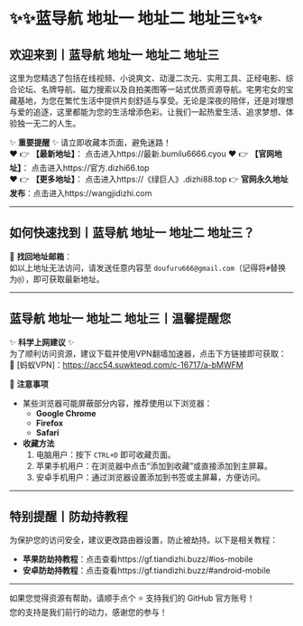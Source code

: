 # :sparkles::sparkles:蓝导航 地址一 地址二 地址三:sparkles::sparkles:

## 欢迎来到丨**蓝导航 地址一 地址二 地址三**

这里为您精选了包括在线视频、小说爽文、动漫二次元、实用工具、正经电影、综合论坛、名牌导航、磁力搜索以及自拍美图等一站式优质资源导航。宅男宅女的宝藏基地，为您在繁忙生活中提供片刻舒适与享受。无论是深夜的陪伴，还是对理想与爱的追逐，这里都能为您的生活增添色彩。让我们一起热爱生活、追求梦想、体验独一无二的人生。

✨ **重要提醒** ✨ 请立即收藏本页面，避免迷路！  
❤️ 👉 **【最新地址】**： 点击进入https://最新.bumilu6666.cyou
❤️ 👉 **【官网地址】**： 点击进入https://官方.dizhi66.top  
❤️ 👉 **【更多地址】**： 点击进入https://《绿巨人》.dizhi88.top
👉 **官网永久地址发布**：点击进入https://wangjidizhi.com

---

## **如何快速找到丨蓝导航 地址一 地址二 地址三？**

📧 **找回地址邮箱**：  
如以上地址无法访问，请发送任意内容至 `doufuru666@gmail.com`（记得将`#`替换为`@`），即可获取最新地址。

---

## **蓝导航 地址一 地址二 地址三丨温馨提醒您**

✨ **科学上网建议** ✨  
为了顺利访问资源，建议下载并使用VPN翻墙加速器，点击下方链接即可获取：  
🔗 [蚂蚁VPN]：https://acc54.suwkteqd.com/c-16717/a-bMWFM

📌 **注意事项**  
- 某些浏览器可能屏蔽部分内容，推荐使用以下浏览器：  
  - **Google Chrome**  
  - **Firefox**  
  - **Safari**  
- **收藏方法**  
  1. 电脑用户：按下 `CTRL+D` 即可收藏页面。  
  2. 苹果手机用户：在浏览器中点击“添加到收藏”或直接添加到主屏幕。  
  3. 安卓手机用户：通过浏览器设置添加到书签或主屏幕，方便访问。

---

## **特别提醒丨防劫持教程**

为保护您的访问安全，建议更改路由器设置，防止被劫持。以下是相关教程：  
- **苹果防劫持教程**：点击查看https://gf.tiandizhi.buzz/#ios-mobile 
- **安卓防劫持教程**：点击查看https://gf.tiandizhi.buzz/#android-mobile 

---

如果您觉得资源有帮助，请顺手点个 ⭐️ 支持我们的 GitHub 官方账号！  
您的支持是我们前行的动力，感谢您的参与！
